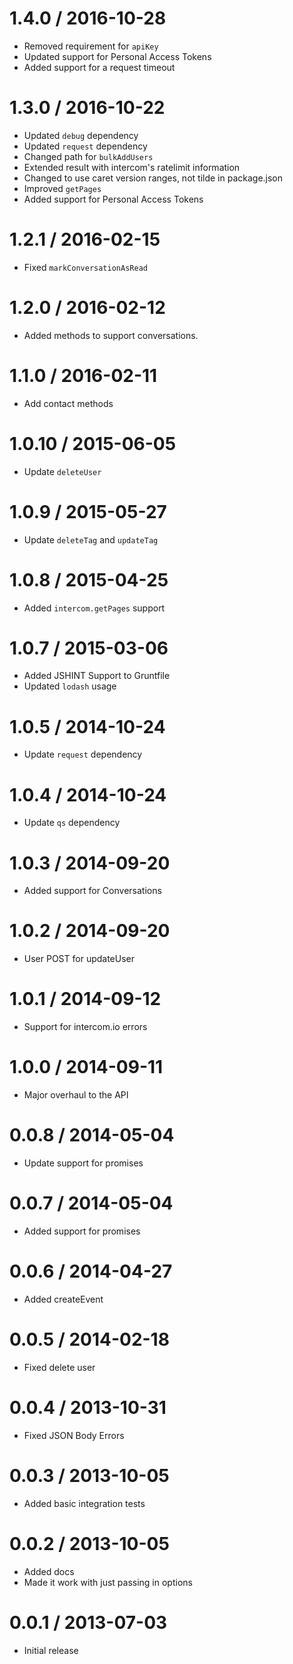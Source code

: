 
1.4.0 / 2016-10-28
==================

  * Removed requirement for `apiKey`
  * Updated support for Personal Access Tokens
  * Added support for a request timeout

1.3.0 / 2016-10-22
==================

  * Updated `debug` dependency
  * Updated `request` dependency
  * Changed path for `bulkAddUsers`
  * Extended result with intercom's ratelimit information
  * Changed to use caret version ranges, not tilde in package.json
  * Improved `getPages`
  * Added support for Personal Access Tokens

1.2.1 / 2016-02-15
==================

  * Fixed `markConversationAsRead`

1.2.0 / 2016-02-12
==================

  * Added methods to support conversations.

1.1.0 / 2016-02-11
==================

  * Add contact methods

1.0.10 / 2015-06-05
==================

  * Update `deleteUser`

1.0.9 / 2015-05-27
==================

  * Update `deleteTag` and `updateTag`

1.0.8 / 2015-04-25
==================

  * Added `intercom.getPages` support

1.0.7 / 2015-03-06
==================

  * Added JSHINT Support to Gruntfile
  * Updated `lodash` usage

1.0.5 / 2014-10-24
==================

  * Update `request` dependency

1.0.4 / 2014-10-24
==================

  * Update `qs` dependency

1.0.3 / 2014-09-20
==================

  * Added support for Conversations

1.0.2 / 2014-09-20
==================

  * User POST for updateUser

1.0.1 / 2014-09-12
==================

  * Support for intercom.io errors

1.0.0 / 2014-09-11
==================

  * Major overhaul to the API

0.0.8 / 2014-05-04
==================

  * Update support for promises

0.0.7 / 2014-05-04
==================

  * Added support for promises

0.0.6 / 2014-04-27
==================

  * Added createEvent

0.0.5 / 2014-02-18
==================

  * Fixed delete user

0.0.4 / 2013-10-31
==================

  * Fixed JSON Body Errors

0.0.3 / 2013-10-05
==================

  * Added basic integration tests

0.0.2 / 2013-10-05
==================

  * Added docs
  * Made it work with just passing in options

0.0.1 / 2013-07-03
==================

  * Initial release
